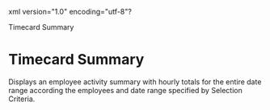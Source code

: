 xml version="1.0" encoding="utf-8"?





Timecard Summary




# Timecard Summary

Displays an employee activity summary with hourly totals for the entire date range according the employees and date range specified by Selection Criteria.